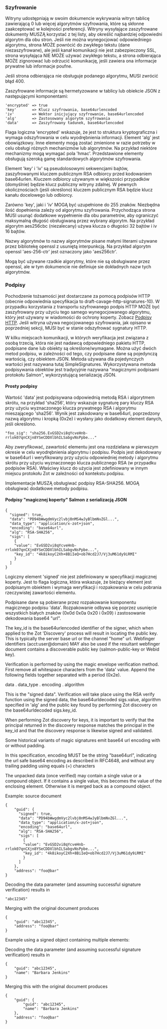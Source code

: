 ### Szyfrowanie

Witryny udostępniają w swoim dokumencie wykrywania witryn tablicę zawierającą 0 lub więcej algorytmów szyfrowania, które są skłonne zaakceptować w kolejności preferencji. Witryny wysyłające zaszyfrowane dokumenty MUSZĄ korzystać z tej listy, aby określić najbardziej odpowiedni algorytm dla obu stron. Jeśli nie można wynegocjować odpowiedniego algorytmu, strona MOŻE powrócić do zwykłego tekstu (dane niezaszyfrowane), ale jeśli kanał komunikacji nie jest zabezpieczony SSL, strona wysyłająca NIE MOŻE używać zwykłego tekstu, a strona odbierająca MOŻE zignorować lub odrzucić komunikację, jeśli zawiera ona informacje prywatne lub informacje poufne.

Jeśli strona odbierająca nie obsługuje podanego algorytmu, MUSI zwrócić błąd 400.

Zaszyfrowane informacje są hermetyzowane w tablicy lub obiekcie JSON z następującymi komponentami:

```
'encrypted' => true
'key'       => Klucz szyfrowania, base64urlencoded
'iv'        => Wektor inicjujący szyfrowanie, base64urlencoded
'alg'       => Zastosowany algorytm szyfrowania
'data'      => Zaszyfrowany ładunek, base64urlencoded
```

Flaga logiczna 'encrypted' wskazuje, że jest to struktura kryptograficzna i wymaga odszyfrowania w celu wyodrębnienia informacji. Element 'alg' jest obowiązkowy. Inne elementy mogą zostać zmienione w razie potrzeby w celu obsługi różnych mechanizmów lub algorytmów. Na przykład niektóre mechanizmy mogą wymagać pola 'hmac'. Przedstawione elementy obsługują szeroką gamę standardowych algorytmów szyfrowania.

Element 'key' i 'iv' są pseudolosowymi sekwencjami bajtów, zaszyfrowanymi kluczem publicznym RSA odbiorcy przed kodowaniem base64urlen. Kluczem odbiorcy używanym w większości przypadków (domyślnie) będzie klucz publiczny witryny zdalnej. W pewnych okolicznościach (jeśli określono) kluczem publicznym RSA będzie klucz kanału docelowego lub odbiorcy.

Zarówno 'key', jaki i 'iv' MOGĄ być uzupełnione do 255 znaków. Niezbędna ilość dopełnienia zależy od algorytmu szyfrowania. Przychodząca strona MUSI usunąć dodatkowe wypełnienie dla obu parametrów, aby ograniczyć maksymalną długość obsługiwaną przez wybrany algorytm. Na przykład algorytm aes256cbc (niezalecany) używa klucza o długości 32 bajtów i iv 16 bajtów.

Nazwy algorytmów to nazwy algorytmów pisane małymi literami używane przez bibliotekę openssl z usuniętą interpunkcją. Na przykład algorytm openssl 'aes-256-ctr' jest oznaczony jako 'aes256ctr'.

Mogą być używane rzadkie algorytmy, które nie są obsługiwane przez openssl, ale w tym dokumencie nie definiuje sie dokładnych nazw tych algorytmów.


### Podpisy

Pochodzenie tożsamości jest dostarczane za pomocą podpisów HTTP (obecnie odpowiednia specyfikacja to draft-cavage-http-signatures-10). W przypadku korzystania z transportu szyfrowanego podpis HTTP MOŻE być zaszyfrowany przy użyciu tego samego wynegocjowanego algorytmu, który jest używany w wiadomości do ochrony koperty. Zobacz [Podpisy HTTP](spec/HTTPSignatures/Home). Jeśli witryna używa negocjowanego szyfrowania, jak opisano w poprzedniej sekcji, MUSI być w stanie odszyfrować sygnatury HTTP.

W kilku miejscach komunikacji, w których weryfikacja jest związana z osobą trzecią, która nie jest nadawcą odpowiedniego pakietu HTTP, podpisane dane lub obiekty są określone/wymagane. Można użyć dwóch metod podpisu, w zależności od tego, czy podpisane dane są pojedynczą wartością, czy obiektem JSON. Metoda używana dla pojedynczych wartości jest nazywana tutaj SimpleSignatures. Wykorzystywana metoda podpisywania obiektów jest tradycyjnie nazywana "magicznymi podpisami protokołu Salmon", wykorzystującą serializację JSON.


#### Prosty podpisy

Wartość 'data' jest podpisywana odpowiednią metodą RSA i algorytmem skrótu, na przykład 'sha256', który wskazuje sygnaturę pary kluczy RSA przy użyciu wyznaczonego klucza prywatnego RSA i algorytmu mieszającego 'sha256'. Wynik jest zakodowany w base64url, poprzedzony nazwą algorytmu i kropką (0x2e) i wysłany jako dodatkowy element danych, jeśli określono.


````
"foo_sig": "sha256.EvGSD2vi8qYcveHnb-rrlok07qnCXjn8YSeCDDXlbhILSabgvNsPpbe..."
````

Aby zweryfikować, zawartość elementu jest ona rozdzielana w pierwszym okresie w celu wyodrębnienia algorytmu i podpisu. Podpis jest dekodowany w base64url i weryfikowany przy użyciu odpowiedniej metody i algorytmu skrótu przy użyciu wyznaczonego klucza publicznego RSA (w przypadku podpisów RSA). Właściwy klucz do użycia jest zdefiniowany w innym miejscu protokołu Zot w zależności od kontekstu podpisu.

Implementacje MUSZĄ obsługiwać podpisy RSA-SHA256. MOGĄ obsługiwać dodatkowe metody podpisu. 

#### Podpisy "magicznej koperty" Salmon z serializacją JSON

````
{
  "signed": true,
  "data": "PD94bWwgdmVyc2lvbj0nMS4wJyBlbmNvZGl...",
  "data_type": "application/x-zot+json",
  "encoding": "base64url",
  "alg": "RSA-SHA256",
  "sigs": [
    {
    "value": "EvGSD2vi8qYcveHnb-rrlok07qnCXjn8YSeCDDXlbhILSabgvNsPpbe...",
    "key_id": "4k8ikoyC2Xh+8BiIeQ+ob7Hcd2J7/Vj3uM61dy9iRMI"
    }
  ]
}
````

Logiczny element 'signed' nie jest zdefiniowany w specyfikacji magicznej koperty. Jest to flaga logiczna, która wskazuje, że bieżący element jest podpisanym obiektem i wymaga weryfikacji i rozpakowania w celu pobrania rzeczywistej zawartości elementu.

Podpisane dane są pobierane przez rozpakowanie komponentu magicznego podpisu 'data'. Rozpakowanie odbywa się poprzez usunięcie wszystkich białych znaków (0x0d 0x0a 0x20 i 0x09) i zastosowanie dekodowania base64 "url".



The key_id is the base64urlencoded identifier of the signer, which when applied to the Zot 'Discovery' process will result in locating the public key. This is typically the server base url or the channel "home" url. Webfinger identifiers (acct:user@domain) MAY also be used if the resultant webfinger document contains a discoverable public key (salmon-public-key or Webid key). 

Verification is performed by using the magic envelope verification method. First remove all whitespace characters from the 'data' value. Append the following fields together separated with a period (0x2e). 

data . data_type . encoding . algorithm

This is the "signed data". Verification will take place using the RSA verify function using the signed data, the base64urldecoded sigs.value,  algorithm specified in 'alg' and the public key found by performing Zot discovery on the base64urldecoded sigs.key_id. 

When performing Zot discovery for keys, it is important to verify that the principal returned in the discovery response matches the principal in the key_id and that the discovery response is likewise signed and validated.  

Some historical variants of magic signatures emit base64 url encoding with or without padding.

In this specification, encoding MUST be the string "base64url", indicating the url safe base64 encoding as described in RFC4648, and without any trailing padding using equals (=) characters

The unpacked data (once verified) may contain a single value or a compound object. If it contains a single value, this becomes the value of the enclosing element. Otherwise it is merged back as a compound object. 

Example: source document

```
{ 
    "guid": {
      "signed": true,
      "data": "PD94bWwgdmVyc2lvbj0nMS4wJyBlbmNvZGl...",
      "data_type": "application/x-zot+json",
      "encoding": "base64url",
      "alg": "RSA-SHA256",
      "sigs": [
        {
        "value": "EvGSD2vi8qYcveHnb-rrlok07qnCXjn8YSeCDDXlbhILSabgvNsPpbe...",
        "key_id": "4k8ikoyC2Xh+8BiIeQ+ob7Hcd2J7/Vj3uM61dy9iRMI"
        }
      ]
    },
    "address": "foo@bar"
}
```

Decoding the data parameter (and assuming successful signature verification) results in

````
"abc12345"
````

Merging with the original document produces

````
{
    "guid": "abc12345",
    "address": "foo@bar"
}
````

Example using a signed object containing multiple elements:


Decoding the data parameter (and assuming successful signature verification) results in

````
{
    "guid": "abc12345",
    "name": "Barbara Jenkins"
}
````

Merging this with the original document produces

````
{
    "guid": {
        "guid": "abc12345",
        "name": "Barbara Jenkins"
    },
    "address": "foo@bar"
}
````